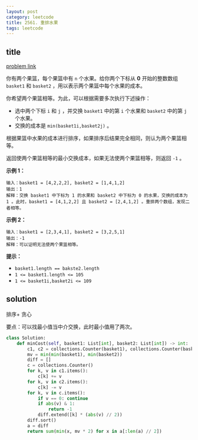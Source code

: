 ```yaml
---
layout: post
category: leetcode
title: 2561. 重排水果
tags: leetcode
---
```


## title
[problem link](https://leetcode.cn/problems/rearranging-fruits/)

你有两个果篮，每个果篮中有 `n` 个水果。给你两个下标从 **0** 开始的整数数组 `basket1` 和 `basket2` ，用以表示两个果篮中每个水果的成本。

你希望两个果篮相等。为此，可以根据需要多次执行下述操作：

- 选中两个下标 `i` 和 `j` ，并交换 `basket1` 中的第 `i` 个水果和 `basket2` 中的第 `j` 个水果。
- 交换的成本是 `min(basket1i,basket2j)` 。

根据果篮中水果的成本进行排序，如果排序后结果完全相同，则认为两个果篮相等。

返回使两个果篮相等的最小交换成本，如果无法使两个果篮相等，则返回 `-1` 。

 

**示例 1：**

```
输入：basket1 = [4,2,2,2], basket2 = [1,4,1,2]
输出：1
解释：交换 basket1 中下标为 1 的水果和 basket2 中下标为 0 的水果，交换的成本为 1 。此时，basket1 = [4,1,2,2] 且 basket2 = [2,4,1,2] 。重排两个数组，发现二者相等。
```

**示例 2：**

```
输入：basket1 = [2,3,4,1], basket2 = [3,2,5,1]
输出：-1
解释：可以证明无法使两个果篮相等。
```

 

**提示：**

- `basket1.length == bakste2.length`
- `1 <= basket1.length <= 105`
- `1 <= basket1i,basket2i <= 109`

## solution

排序+ 贪心

要点：可以找最小值当中介交换，此时最小值用了两次。

```python
class Solution:
    def minCost(self, basket1: List[int], basket2: List[int]) -> int:
        c1, c2 = collections.Counter(basket1), collections.Counter(basket2)
        mv = min(min(basket1), min(basket2))
        diff = []
        c = collections.Counter()
        for k, v in c1.items():
            c[k] += v
        for k, v in c2.items():
            c[k] -= v
        for k, v in c.items():
            if v == 0: continue
            if abs(v) & 1:
                return -1
            diff.extend([k] * (abs(v) // 2))
        diff.sort()
        a = diff
        return sum(min(x, mv * 2) for x in a[:len(a) // 2])
```

